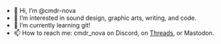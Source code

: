 - 👋 Hi, I’m @cmdr-nova
- 👀 I’m interested in sound design, graphic arts, writing, and code.
- 🌱 I’m currently learning git!
- 📫 How to reach me: cmdr_nova on Discord, on <a href="https://www.threads.net/@cmdr_nova">Threads</a>, or Mastodon.
<!---
cmdr-nova/cmdr-nova is a ✨ special ✨ repository because its `README.md` (this file) appears on your GitHub profile.
You can click the Preview link to take a look at your changes.
--->
